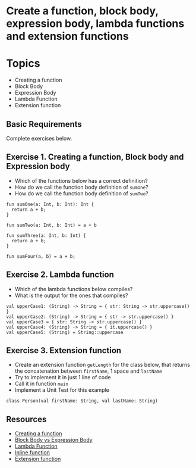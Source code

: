 
# Create a function, block body, expression body, lambda functions and extension functions

# Topics
- Creating a function
- Block Body
- Expression Body
- Lambda Function
- Extension function

## Basic Requirements

Complete exercises below.

## Exercise 1. Creating a function, Block body and Expression body

- Which of the functions below has a correct definition?
- How do we call the function body definition of `sumOne`?
- How do we call the function body definition of `sumTwo`?

```
fun sumOne(a: Int, b: Int): Int {
  return a + b;
}

fun sumTwo(a: Int, b: Int) = a + b

fun sumThree(a: Int, b: Int) {
  return a + b;
}

fun sumFour(a, b) = a + b;
```

## Exercise 2. Lambda function

- Which of the lambda functions below compiles?
- What is the output for the ones that compiles?

```
val upperCase1: (String) -> String = { str: String -> str.uppercase() }
val upperCase2: (String) -> String = { str -> str.uppercase() }
val upperCase3 = { str: String -> str.uppercase() }
val upperCase4: (String) -> String = { it.uppercase() }
val upperCase5: (String) = String::uppercase
```

## Exercise 3. Extension function

- Create an extension function `getLength` for the class below, that returns the concatenation between `firstName`, 1 space and `lastName`
- Try to implement it in just 1 line of code
- Call it in function `main`
- Implement a Unit Test for this example

```
class Person(val firstName: String, val lastName: String)
```

## Resources

- [Creating a function](https://kotlinlang.org/docs/functions.html)
- [Block Body vs Expression Body](https://stackoverflow.com/questions/55056330/why-is-it-called-expression-body-in-kotlin-fun-maxa-int-b-int-int-if/55056369)
- [Lambda Function](https://www.baeldung.com/kotlin/lambda-expressions)
- [Inline function](https://www.javatpoint.com/kotlin-inline-function)
- [Extension function](https://kotlinlang.org/docs/extensions.html)
